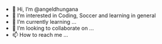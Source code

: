 - 👋 Hi, I’m @angeldhungana
- 👀 I’m interested in Coding, Soccer and learning in general
- 🌱 I’m currently learning ...
- 💞️ I’m looking to collaborate on ...
- 📫 How to reach me ...
